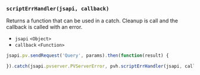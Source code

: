 ### ``scriptErrHandler(jsapi, callback)``
Returns a function that can be used in a catch. Cleanup is call and the callback is called with an error.
- `jsapi` `<Object>`
- `callback` `<Function>`

```js
jsapi.pv.sendRequest('Query', params).then(function(result) {

}).catch(jsapi.pvserver.PVServerError, pvh.scriptErrHandler(jsapi, callback)).catch(pvh.genericErrHandler(jsapi, callback));
```